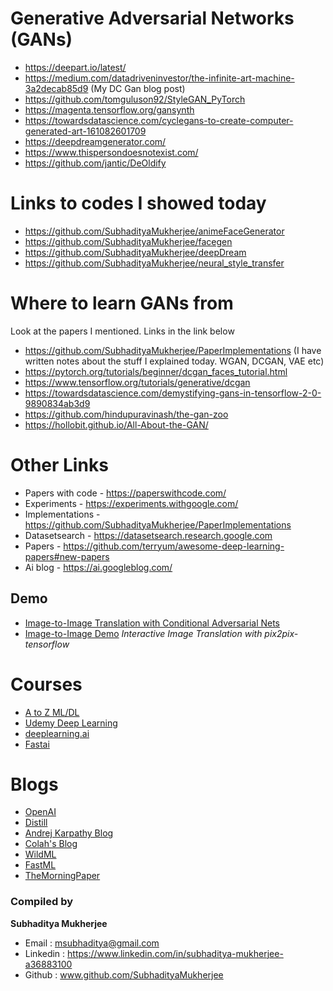 # Generative Adversarial Networks (GANs)

- https://deepart.io/latest/
- https://medium.com/datadriveninvestor/the-infinite-art-machine-3a2decab85d9 (My DC Gan blog post)
- https://github.com/tomguluson92/StyleGAN_PyTorch
- https://magenta.tensorflow.org/gansynth
- https://towardsdatascience.com/cyclegans-to-create-computer-generated-art-161082601709
- https://deepdreamgenerator.com/
- https://www.thispersondoesnotexist.com/
- https://github.com/jantic/DeOldify

# Links to codes I showed today

- https://github.com/SubhadityaMukherjee/animeFaceGenerator
- https://github.com/SubhadityaMukherjee/facegen
- https://github.com/SubhadityaMukherjee/deepDream
- https://github.com/SubhadityaMukherjee/neural_style_transfer

# Where to learn GANs from

Look at the papers I mentioned. Links in the link below

- https://github.com/SubhadityaMukherjee/PaperImplementations (I have written notes about the stuff I explained today. WGAN, DCGAN, VAE etc)
- https://pytorch.org/tutorials/beginner/dcgan_faces_tutorial.html
- https://www.tensorflow.org/tutorials/generative/dcgan
- https://towardsdatascience.com/demystifying-gans-in-tensorflow-2-0-9890834ab3d9
- https://github.com/hindupuravinash/the-gan-zoo
- https://hollobit.github.io/All-About-the-GAN/

# Other Links

- Papers with code - https://paperswithcode.com/
- Experiments - https://experiments.withgoogle.com/
- Implementations - https://github.com/SubhadityaMukherjee/PaperImplementations
- Datasetsearch - https://datasetsearch.research.google.com
- Papers - https://github.com/terryum/awesome-deep-learning-papers#new-papers
- Ai blog - https://ai.googleblog.com/

## Demo

- [Image-to-Image Translation with Conditional Adversarial Nets](https://phillipi.github.io/pix2pix/)
- [Image-to-Image Demo](https://affinelayer.com/pixsrv/) _Interactive Image Translation with pix2pix-tensorflow_

# Courses

- [A to Z ML/DL](https://www.udemy.com/course/machinelearning/)
- [Udemy Deep Learning](https://www.udemy.com/course/deeplearning/)
- [deeplearning.ai](https://www.deeplearning.ai/)
- [Fastai](https://course.fast.ai/)

# Blogs

- [OpenAI](https://www.openai.com/)
- [Distill](http://distill.pub/)
- [Andrej Karpathy Blog](http://karpathy.github.io/)
- [Colah's Blog](http://colah.github.io/)
- [WildML](http://www.wildml.com/)
- [FastML](http://www.fastml.com/)
- [TheMorningPaper](https://blog.acolyer.org/)

### Compiled by

**Subhaditya Mukherjee**

- Email : msubhaditya@gmail.com
- Linkedin : https://www.linkedin.com/in/subhaditya-mukherjee-a36883100
- Github : www.github.com/SubhadityaMukherjee
